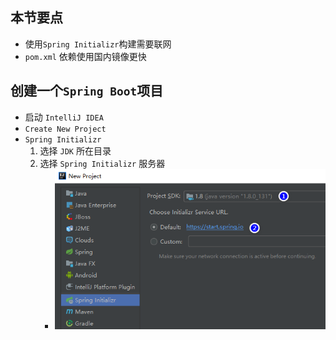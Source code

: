 ## 本节要点
- 使用`Spring Initializr`构建需要联网
- `pom.xml` 依赖使用国内镜像更快

## 创建一个`Spring Boot`项目
- 启动 `IntelliJ IDEA`
- `Create New Project`
- `Spring Initializr`
    1. 选择 `JDK` 所在目录
    2. 选择 `Spring Initializr` 服务器
        - ![Spring Initializr](/resource/image/java/spring-boot2/2018-06-01_224731.png)